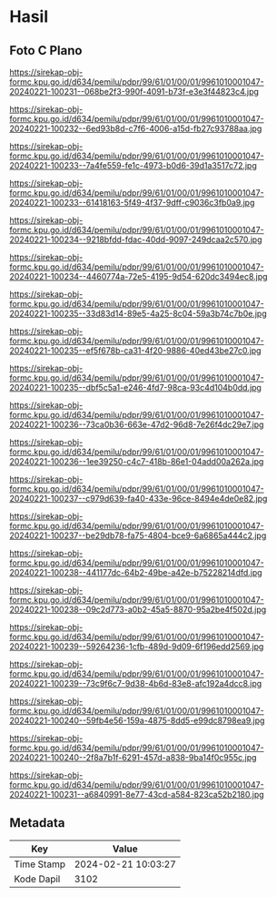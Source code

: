 # Hasil

## Foto C Plano

https://sirekap-obj-formc.kpu.go.id/d634/pemilu/pdpr/99/61/01/00/01/9961010001047-20240221-100231--068be2f3-990f-4091-b73f-e3e3f44823c4.jpg

https://sirekap-obj-formc.kpu.go.id/d634/pemilu/pdpr/99/61/01/00/01/9961010001047-20240221-100232--6ed93b8d-c7f6-4006-a15d-fb27c93788aa.jpg

https://sirekap-obj-formc.kpu.go.id/d634/pemilu/pdpr/99/61/01/00/01/9961010001047-20240221-100233--7a4fe559-fe1c-4973-b0d6-39d1a3517c72.jpg

https://sirekap-obj-formc.kpu.go.id/d634/pemilu/pdpr/99/61/01/00/01/9961010001047-20240221-100233--61418163-5f49-4f37-9dff-c9036c3fb0a9.jpg

https://sirekap-obj-formc.kpu.go.id/d634/pemilu/pdpr/99/61/01/00/01/9961010001047-20240221-100234--9218bfdd-fdac-40dd-9097-249dcaa2c570.jpg

https://sirekap-obj-formc.kpu.go.id/d634/pemilu/pdpr/99/61/01/00/01/9961010001047-20240221-100234--4460774a-72e5-4195-9d54-620dc3494ec8.jpg

https://sirekap-obj-formc.kpu.go.id/d634/pemilu/pdpr/99/61/01/00/01/9961010001047-20240221-100235--33d83d14-89e5-4a25-8c04-59a3b74c7b0e.jpg

https://sirekap-obj-formc.kpu.go.id/d634/pemilu/pdpr/99/61/01/00/01/9961010001047-20240221-100235--ef5f678b-ca31-4f20-9886-40ed43be27c0.jpg

https://sirekap-obj-formc.kpu.go.id/d634/pemilu/pdpr/99/61/01/00/01/9961010001047-20240221-100235--dbf5c5a1-e246-4fd7-98ca-93c4d104b0dd.jpg

https://sirekap-obj-formc.kpu.go.id/d634/pemilu/pdpr/99/61/01/00/01/9961010001047-20240221-100236--73ca0b36-663e-47d2-96d8-7e26f4dc29e7.jpg

https://sirekap-obj-formc.kpu.go.id/d634/pemilu/pdpr/99/61/01/00/01/9961010001047-20240221-100236--1ee39250-c4c7-418b-86e1-04add00a262a.jpg

https://sirekap-obj-formc.kpu.go.id/d634/pemilu/pdpr/99/61/01/00/01/9961010001047-20240221-100237--c979d639-fa40-433e-96ce-8494e4de0e82.jpg

https://sirekap-obj-formc.kpu.go.id/d634/pemilu/pdpr/99/61/01/00/01/9961010001047-20240221-100237--be29db78-fa75-4804-bce9-6a6865a444c2.jpg

https://sirekap-obj-formc.kpu.go.id/d634/pemilu/pdpr/99/61/01/00/01/9961010001047-20240221-100238--441177dc-64b2-49be-a42e-b75228214dfd.jpg

https://sirekap-obj-formc.kpu.go.id/d634/pemilu/pdpr/99/61/01/00/01/9961010001047-20240221-100238--09c2d773-a0b2-45a5-8870-95a2be4f502d.jpg

https://sirekap-obj-formc.kpu.go.id/d634/pemilu/pdpr/99/61/01/00/01/9961010001047-20240221-100239--59264236-1cfb-489d-9d09-6f196edd2569.jpg

https://sirekap-obj-formc.kpu.go.id/d634/pemilu/pdpr/99/61/01/00/01/9961010001047-20240221-100239--73c9f6c7-9d38-4b6d-83e8-afc192a4dcc8.jpg

https://sirekap-obj-formc.kpu.go.id/d634/pemilu/pdpr/99/61/01/00/01/9961010001047-20240221-100240--59fb4e56-159a-4875-8dd5-e99dc8798ea9.jpg

https://sirekap-obj-formc.kpu.go.id/d634/pemilu/pdpr/99/61/01/00/01/9961010001047-20240221-100240--2f8a7b1f-6291-457d-a838-9ba14f0c955c.jpg

https://sirekap-obj-formc.kpu.go.id/d634/pemilu/pdpr/99/61/01/00/01/9961010001047-20240221-100231--a6840991-8e77-43cd-a584-823ca52b2180.jpg


## Metadata

| Key        | Value               |
| ---------- | ------------------- |
| Time Stamp | 2024-02-21 10:03:27 |
| Kode Dapil | 3102                |



